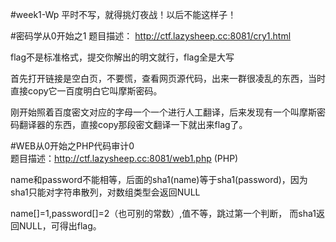 #week1-Wp
平时不写，就得挑灯夜战！以后不能这样子！

#密码学从0开始之1
题目描述： http://ctf.lazysheep.cc:8081/cry1.html

flag不是标准格式，提交你解出的明文就行，flag全是大写

首先打开链接是空白页，不要慌，查看网页源代码，出来一群很凌乱的东西，当时直接copy它一百度明白它叫摩斯密码。

刚开始照着百度密文对应的字母一个一个进行人工翻译，后来发现有一个叫摩斯密码翻译器的东西，直接copy那段密文翻译一下就出来flag了。

#WEB从0开始之PHP代码审计0	
题目描述：http://ctf.lazysheep.cc:8081/web1.php    (PHP)

name和password不能相等，后面的sha1(name)等于sha1(password)，因为sha1只能对字符串散列，对数组类型会返回NULL

name[]=1,password[]=2（也可别的常数）,值不等，跳过第一个判断， 而sha1返回NULL，可得出flag。
